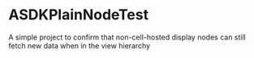 # ASDKPlainNodeTest
A simple project to confirm that non-cell-hosted display nodes can still fetch new data when in the view hierarchy
